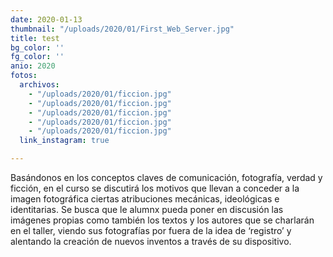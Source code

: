 ```yaml
---
date: 2020-01-13
thumbnail: "/uploads/2020/01/First_Web_Server.jpg"
title: test
bg_color: ''
fg_color: ''
anio: 2020
fotos:
  archivos:
    - "/uploads/2020/01/ficcion.jpg"
    - "/uploads/2020/01/ficcion.jpg"
    - "/uploads/2020/01/ficcion.jpg"
    - "/uploads/2020/01/ficcion.jpg"
    - "/uploads/2020/01/ficcion.jpg"
  link_instagram: true

---
```

Basándonos en los conceptos claves de comunicación, fotografía, verdad y ficción, en el curso se discutirá los motivos que llevan a conceder a la imagen fotográfica ciertas atribuciones mecánicas, ideológicas e identitarias. Se busca que le alumnx pueda poner en discusión las imágenes propias como también los textos y los autores que se charlarán en el taller, viendo sus fotografías por fuera de la idea de ‘registro’ y alentando la creación de nuevos inventos a través de su dispositivo.